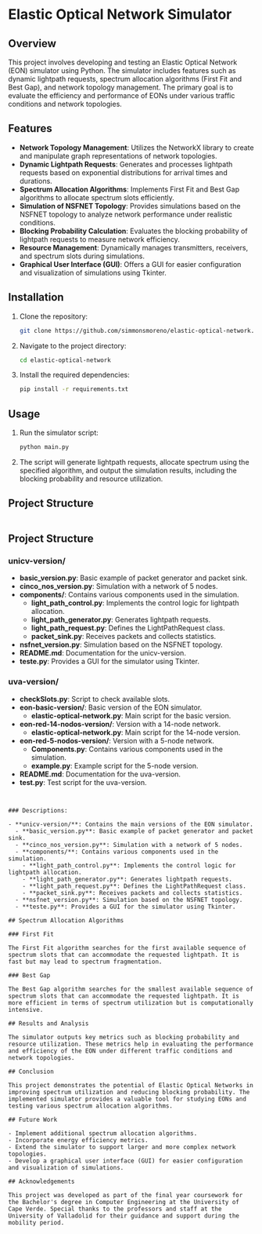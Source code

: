 # Elastic Optical Network Simulator

## Overview

This project involves developing and testing an Elastic Optical Network (EON) simulator using Python. The simulator includes features such as dynamic lightpath requests, spectrum allocation algorithms (First Fit and Best Gap), and network topology management. The primary goal is to evaluate the efficiency and performance of EONs under various traffic conditions and network topologies.

## Features

- **Network Topology Management**: Utilizes the NetworkX library to create and manipulate graph representations of network topologies.
- **Dynamic Lightpath Requests**: Generates and processes lightpath requests based on exponential distributions for arrival times and durations.
- **Spectrum Allocation Algorithms**: Implements First Fit and Best Gap algorithms to allocate spectrum slots efficiently.
- **Simulation of NSFNET Topology**: Provides simulations based on the NSFNET topology to analyze network performance under realistic conditions.
- **Blocking Probability Calculation**: Evaluates the blocking probability of lightpath requests to measure network efficiency.
- **Resource Management**: Dynamically manages transmitters, receivers, and spectrum slots during simulations.
- **Graphical User Interface (GUI)**: Offers a GUI for easier configuration and visualization of simulations using Tkinter.

## Installation

1. Clone the repository:
   ```sh
   git clone https://github.com/simmonsmoreno/elastic-optical-network.git
   ```
2. Navigate to the project directory:
   ```sh
   cd elastic-optical-network
   ```
3. Install the required dependencies:
   ```sh
   pip install -r requirements.txt
   ```

## Usage

1. Run the simulator script:
   ```sh
   python main.py
   ```
2. The script will generate lightpath requests, allocate spectrum using the specified algorithm, and output the simulation results, including the blocking probability and resource utilization.

## Project Structure

```
```
## Project Structure

### unicv-version/
- **basic_version.py**: Basic example of packet generator and packet sink.
- **cinco_nos_version.py**: Simulation with a network of 5 nodes.
- **components/**: Contains various components used in the simulation.
    - **light_path_control.py**: Implements the control logic for lightpath allocation.
    - **light_path_generator.py**: Generates lightpath requests.
    - **light_path_request.py**: Defines the LightPathRequest class.
    - **packet_sink.py**: Receives packets and collects statistics.
- **nsfnet_version.py**: Simulation based on the NSFNET topology.
- **README.md**: Documentation for the unicv-version.
- **teste.py**: Provides a GUI for the simulator using Tkinter.

### uva-version/
- **checkSlots.py**: Script to check available slots.
- **eon-basic-version/**: Basic version of the EON simulator.
    - **elastic-optical-network.py**: Main script for the basic version.
- **eon-red-14-nodos-version/**: Version with a 14-node network.
    - **elastic-optical-network.py**: Main script for the 14-node version.
- **eon-red-5-nodos-version/**: Version with a 5-node network.
    - **Components.py**: Contains various components used in the simulation.
    - **example.py**: Example script for the 5-node version.
- **README.md**: Documentation for the uva-version.
- **test.py**: Test script for the uva-version.
```
```
```

### Descriptions:

- **unicv-version/**: Contains the main versions of the EON simulator.
  - **basic_version.py**: Basic example of packet generator and packet sink.
  - **cinco_nos_version.py**: Simulation with a network of 5 nodes.
  - **components/**: Contains various components used in the simulation.
    - **light_path_control.py**: Implements the control logic for lightpath allocation.
    - **light_path_generator.py**: Generates lightpath requests.
    - **light_path_request.py**: Defines the LightPathRequest class.
    - **packet_sink.py**: Receives packets and collects statistics.
  - **nsfnet_version.py**: Simulation based on the NSFNET topology.
  - **teste.py**: Provides a GUI for the simulator using Tkinter.

## Spectrum Allocation Algorithms

### First Fit

The First Fit algorithm searches for the first available sequence of spectrum slots that can accommodate the requested lightpath. It is fast but may lead to spectrum fragmentation.

### Best Gap

The Best Gap algorithm searches for the smallest available sequence of spectrum slots that can accommodate the requested lightpath. It is more efficient in terms of spectrum utilization but is computationally intensive.

## Results and Analysis

The simulator outputs key metrics such as blocking probability and resource utilization. These metrics help in evaluating the performance and efficiency of the EON under different traffic conditions and network topologies.

## Conclusion

This project demonstrates the potential of Elastic Optical Networks in improving spectrum utilization and reducing blocking probability. The implemented simulator provides a valuable tool for studying EONs and testing various spectrum allocation algorithms.

## Future Work

- Implement additional spectrum allocation algorithms.
- Incorporate energy efficiency metrics.
- Extend the simulator to support larger and more complex network topologies.
- Develop a graphical user interface (GUI) for easier configuration and visualization of simulations.

## Acknowledgements

This project was developed as part of the final year coursework for the Bachelor's degree in Computer Engineering at the University of Cape Verde. Special thanks to the professors and staff at the University of Valladolid for their guidance and support during the mobility period.
